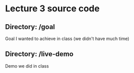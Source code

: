 # Lecture 3 source code

## Directory: /goal

Goal I wanted to achieve in class (we didn't have much time)

## Directory: /live-demo

Demo we did in class